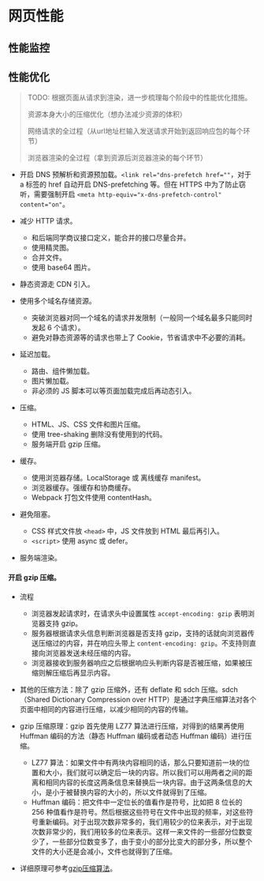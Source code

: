 # 网页性能

## 性能监控

## 性能优化

> TODO: 根据页面从请求到渲染，进一步梳理每个阶段中的性能优化措施。
>
> 资源本身大小的压缩优化（想办法减少资源的体积）
>
> 网络请求的全过程（从url地址栏输入发送请求开始到返回响应包的每个环节）
>
> 浏览器渲染的全过程（拿到资源后浏览器渲染的每个环节）

- 开启 DNS 预解析和资源预加载。`<link rel="dns-prefetch href=""`，对于 a 标签的 href 自动开启 DNS-prefetching 等。但在 HTTPS 中为了防止窃听，需要强制开启 `<meta http-equiv="x-dns-prefetch-control" content="on"`。

- 减少 HTTP 请求。
  - 和后端同学商议接口定义，能合并的接口尽量合并。
  - 使用精灵图。
  - 合并文件。
  - 使用 base64 图片。

- 静态资源走 CDN 引入。

- 使用多个域名存储资源。
  - 突破浏览器对同一个域名的请求并发限制（一般同一个域名最多只能同时发起 6 个请求）。
  - 避免对静态资源等的请求也带上了 Cookie，节省请求中不必要的消耗。

- 延迟加载。
  - 路由、组件懒加载。
  - 图片懒加载。
  - 非必须的 JS 脚本可以等页面加载完成后再动态引入。

- 压缩。
  - HTML、JS、CSS 文件和图片压缩。
  - 使用 tree-shaking 删除没有使用到的代码。
  - 服务端开启 gzip 压缩。

- 缓存。
  - 使用浏览器存储。LocalStorage 或 离线缓存 manifest。
  - 浏览器缓存。强缓存和协商缓存。
  - Webpack 打包文件使用 contentHash。

- 避免阻塞。
  - CSS 样式文件放 `<head>` 中，JS 文件放到 HTML 最后再引入。
  - `<script>` 使用 async 或 defer。

- 服务端渲染。

#### 开启 gzip 压缩。

- 流程
  - 浏览器发起请求时，在请求头中设置属性 `accept-encoding: gzip` 表明浏览器支持 gzip。
  - 服务器根据请求头信息判断浏览器是否支持 gzip，支持的话就向浏览器传送压缩过的内容，并在响应头带上 `content-encoding: gzip`。不支持则直接向浏览器发送未经压缩的内容。
  - 浏览器接收到服务器响应之后根据响应头判断内容是否被压缩，如果被压缩则解压缩后再显示内容。

- 其他的压缩方法：除了 gzip 压缩外，还有 deflate 和 sdch 压缩。sdch（Shared Dictionary Compression over HTTP）是通过字典压缩算法对各个页面中相同的内容进行压缩，以减少相同的内容的传输。

- gzip 压缩原理：gzip 首先使用 LZ77 算法进行压缩，对得到的结果再使用 Huffman 编码的方法（静态 Huffman 编码或者动态 Huffman 编码）进行压缩。
  - LZ77 算法：如果文件中有两块内容相同的话，那么只要知道前一块的位置和大小，我们就可以确定后一块的内容。所以我们可以用两者之间的距离和相同内容的长度这两条信息来替换后一块内容。由于这两条信息的大小，是小于被替换内容的大小的，所以文件就得到了压缩。
  - Huffman 编码：把文件中一定位长的值看作是符号，比如把 8 位长的 256 种值看作是符号。然后根据这些符号在文件中出现的频率，对这些符号重新编码。对于出现次数非常多的，我们用较少的位来表示，对于出现次数非常少的，我们用较多的位来表示。这样一来文件的一些部分位数变少了，一些部分位数变多了，由于变小的部分比变大的部分多，所以整个文件的大小还是会减小，文件也就得到了压缩。

- 详细原理可参考[gzip压缩算法](https://blog.csdn.net/hguisu/article/details/7795435)。

